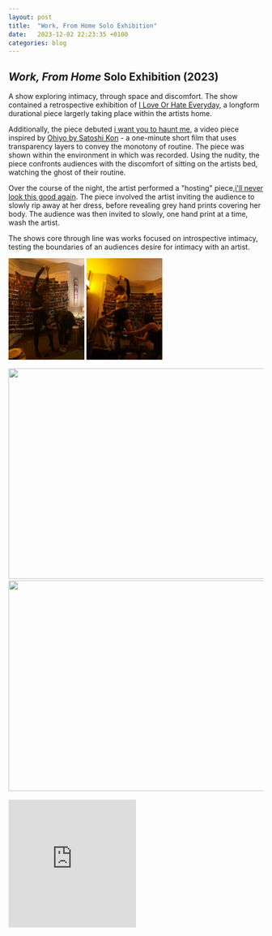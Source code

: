 ```yaml
---
layout: post
title:  "Work, From Home Solo Exhibition"
date:   2023-12-02 22:23:35 +0100
categories: blog
---
```


<h2><i>Work, From Home</i> Solo Exhibition (2023)</h2>

A show exploring intimacy, through space and discomfort. The show contained a retrospective exhibition of <a href="/works/2023-08-01-i-love-or-hate-everyday">I Love Or Hate Everyday</a>, a longform durational piece largerly taking place within the artists home.

Additionally, the piece debuted <a href="/works/2023-12-02-i-want-you-to-haunt-me">i want you to haunt me</a>, a video piece inspired by [Ohiyo by Satoshi Kon][ohiyo] - a one-minute short film that uses transparency layers to convey the monotony of routine. The piece was shown within the environment in which was recorded. Using the nudity, the piece confronts audiences with the discomfort of sitting on the artists bed, watching the ghost of their routine.

Over the course of the night, the artist performed a "hosting" piece,<a href="2023-12-02-i'll-never-look-this-good-again">i'll never look this good again</a>. The piece involved the artist inviting the audience to slowly rip away at her dress, before revealing grey hand prints covering her body. The audience was then invited to slowly, one hand print at a time, wash the artist.

The shows core through line was works focused on introspective intimacy, testing the boundaries of an audiences desire for intimacy with an artist.

<a href="/assets/img/illneverlookthisgoodagain/clothed1.jpeg"><img src="/assets/img/illneverlookthisgoodagain/clothed1.jpeg" height="200" width="150"/></a>
<a href="/assets/img/illneverlookthisgoodagain/unclothed1.jpeg"><img src="/assets/img/illneverlookthisgoodagain/unclothed1.jpeg" height="200" width="150"/></a>

<a href="/assets/img/iloveorhateeveryday/instagram1.png"><img src="/assets/img/iloveorhateeveryday/instagram1.png" height="415" width="539"/></a>
<a href="/assets/img/iloveorhateeveryday/instagram2.png"><img src="/assets/img/iloveorhateeveryday/instagram2.png" height="415" width="539"/></a>

<div style="padding:100% 0 0 0;position:relative;">
	<iframe src="https://player.vimeo.com/video/889444684?badge=0&amp;autopause=0&amp;player_id=0&amp;app_id=58479" frameborder="0" allow="autoplay; fullscreen; picture-in-picture; clipboard-write" style="position:absolute;top:0;left:0;width:50%;height:50%;" title="I Want You To Haunt Me, 2023"></iframe>
</div><script src="https://player.vimeo.com/api/player.js"></script>

[ohiyo]: https://www.youtube.com/watch?v=qYUFBnAmK28&ab_channel=JappopForum